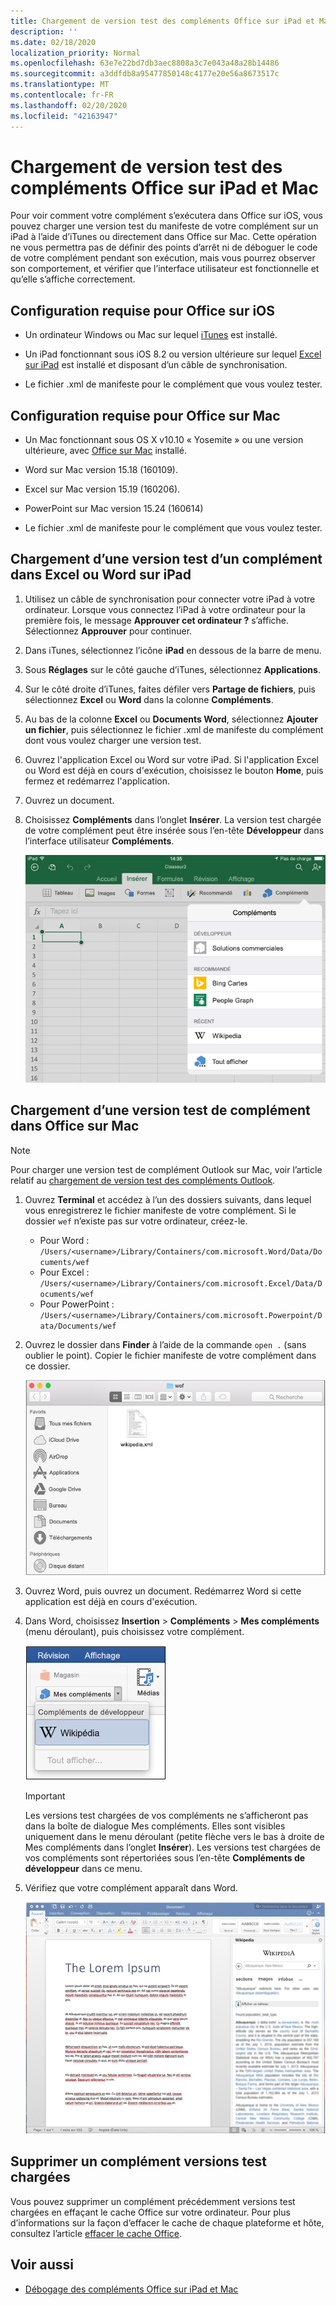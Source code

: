 ```yaml
---
title: Chargement de version test des compléments Office sur iPad et Mac
description: ''
ms.date: 02/18/2020
localization_priority: Normal
ms.openlocfilehash: 63e7e22bd7db3aec8808a3c7e043a48a28b14486
ms.sourcegitcommit: a3ddfdb8a95477850148c4177e20e56a8673517c
ms.translationtype: MT
ms.contentlocale: fr-FR
ms.lasthandoff: 02/20/2020
ms.locfileid: "42163947"
---
```

# <a name="sideload-office-add-ins-on-ipad-and-mac-for-testing"></a>Chargement de version test des compléments Office sur iPad et Mac

Pour voir comment votre complément s’exécutera dans Office sur iOS, vous pouvez charger une version test du manifeste de votre complément sur un iPad à l’aide d’iTunes ou directement dans Office sur Mac. Cette opération ne vous permettra pas de définir des points d’arrêt ni de déboguer le code de votre complément pendant son exécution, mais vous pourrez observer son comportement, et vérifier que l’interface utilisateur est fonctionnelle et qu’elle s’affiche correctement.

## <a name="prerequisites-for-office-on-ios"></a>Configuration requise pour Office sur iOS

- Un ordinateur Windows ou Mac sur lequel [iTunes](https://www.apple.com/itunes/download/) est installé.

- Un iPad fonctionnant sous iOS 8.2 ou version ultérieure sur lequel [Excel sur iPad](https://itunes.apple.com/us/app/microsoft-excel/id586683407?mt=8) est installé et disposant d’un câble de synchronisation.

- Le fichier .xml de manifeste pour le complément que vous voulez tester.

## <a name="prerequisites-for-office-on-mac"></a>Configuration requise pour Office sur Mac

- Un Mac fonctionnant sous OS X v10.10 « Yosemite » ou une version ultérieure, avec [Office sur Mac](https://products.office.com/buy/compare-microsoft-office-products?tab=omac) installé.

- Word sur Mac version 15.18 (160109).

- Excel sur Mac version 15.19 (160206).

- PowerPoint sur Mac version 15.24 (160614)

- Le fichier .xml de manifeste pour le complément que vous voulez tester.

## <a name="sideload-an-add-in-on-excel-or-word-on-ipad"></a>Chargement d’une version test d’un complément dans Excel ou Word sur iPad

1. Utilisez un câble de synchronisation pour connecter votre iPad à votre ordinateur. Lorsque vous connectez l’iPad à votre ordinateur pour la première fois, le message **Approuver cet ordinateur ?** s’affiche. Sélectionnez **Approuver** pour continuer.

2. Dans iTunes, sélectionnez l’icône **iPad** en dessous de la barre de menu.

3. Sous  **Réglages** sur le côté gauche d’iTunes, sélectionnez **Applications**.

4. Sur le côté droite d’iTunes, faites défiler vers  **Partage de fichiers**, puis sélectionnez  **Excel** ou **Word** dans la colonne **Compléments**.

5. Au bas de la colonne  **Excel** ou **Documents Word**, sélectionnez  **Ajouter un fichier**, puis sélectionnez le fichier .xml de manifeste du complément dont vous voulez charger une version test.

6. Ouvrez l'application Excel ou Word sur votre iPad. Si l'application Excel ou Word est déjà en cours d'exécution, choisissez le bouton  **Home**, puis fermez et redémarrez l'application.

7. Ouvrez un document.

8. Choisissez  **Compléments** dans l’onglet **Insérer**. La version test chargée de votre complément peut être insérée sous l’en-tête  **Développeur** dans l’interface utilisateur **Compléments**.

    ![Insérer des compléments dans l’application Excel](../images/excel-insert-add-in.png)

## <a name="sideload-an-add-in-in-office-on-mac"></a>Chargement d’une version test de complément dans Office sur Mac

> [!NOTE]
> Pour charger une version test de complément Outlook sur Mac, voir l’article relatif au [chargement de version test des compléments Outlook](../outlook/sideload-outlook-add-ins-for-testing.md).

1. Ouvrez **Terminal** et accédez à l’un des dossiers suivants, dans lequel vous enregistrerez le fichier manifeste de votre complément. Si le dossier `wef` n’existe pas sur votre ordinateur, créez-le.

    - Pour Word : `/Users/<username>/Library/Containers/com.microsoft.Word/Data/Documents/wef`    
    - Pour Excel : `/Users/<username>/Library/Containers/com.microsoft.Excel/Data/Documents/wef`
    - Pour PowerPoint : `/Users/<username>/Library/Containers/com.microsoft.Powerpoint/Data/Documents/wef`

2. Ouvrez le dossier dans **Finder** à l’aide de la commande `open .` (sans oublier le point). Copier le fichier manifeste de votre complément dans ce dossier.

    ![Dossier WEF dans Office sur Mac](../images/all-my-files.png)

3. Ouvrez Word, puis ouvrez un document. Redémarrez Word si cette application est déjà en cours d'exécution.

4. Dans Word, choisissez **Insertion** > **Compléments** > **Mes compléments** (menu déroulant), puis choisissez votre complément.

    ![Mes compléments dans Office sur Mac](../images/my-add-ins-wikipedia.png)

    > [!IMPORTANT]
    > Les versions test chargées de vos compléments ne s’afficheront pas dans la boîte de dialogue Mes compléments. Elles sont visibles uniquement dans le menu déroulant (petite flèche vers le bas à droite de Mes compléments dans l’onglet **Insérer**). Les versions test chargées de vos compléments sont répertoriées sous l’en-tête **Compléments de développeur** dans ce menu.

5. Vérifiez que votre complément apparaît dans Word.

    ![Complément Office affiché dans Office sur Mac](../images/lorem-ipsum-wikipedia.png)

## <a name="remove-a-sideloaded-add-in"></a>Supprimer un complément versions test chargées

Vous pouvez supprimer un complément précédemment versions test chargées en effaçant le cache Office sur votre ordinateur. Pour plus d’informations sur la façon d’effacer le cache de chaque plateforme et hôte, consultez l’article [effacer le cache Office](clear-cache.md).

## <a name="see-also"></a>Voir aussi

- [Débogage des compléments Office sur iPad et Mac](debug-office-add-ins-on-ipad-and-mac.md)
